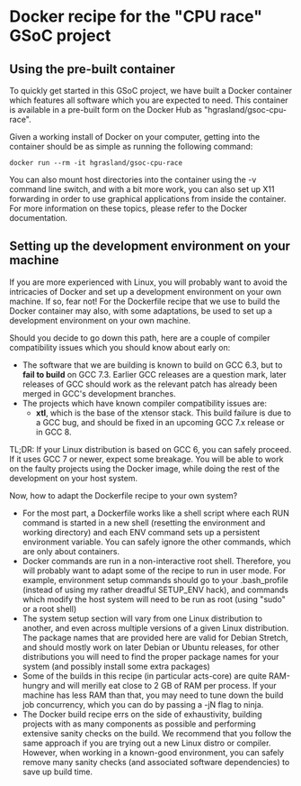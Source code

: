 # Docker recipe for the "CPU race" GSoC project

## Using the pre-built container

To quickly get started in this GSoC project, we have built a Docker container
which features all software which you are expected to need. This container is
available in a pre-built form on the Docker Hub as "hgrasland/gsoc-cpu-race".

Given a working install of Docker on your computer, getting into the container
should be as simple as running the following command:

    docker run --rm -it hgrasland/gsoc-cpu-race

You can also mount host directories into the container using the -v command line
switch, and with a bit more work, you can also set up X11 forwarding in order to
use graphical applications from inside the container. For more information on
these topics, please refer to the Docker documentation.


## Setting up the development environment on your machine

If you are more experienced with Linux, you will probably want to avoid the
intricacies of Docker and set up a development environment on your own machine.
If so, fear not! For the Dockerfile recipe that we use to build the Docker
container may also, with some adaptations, be used to set up a development
environment on your own machine.

Should you decide to go down this path, here are a couple of compiler
compatibility issues which you should know about early on:

- The software that we are building is known to build on GCC 6.3, but to **fail
  to build** on GCC 7.3. Earlier GCC releases are a question mark, later
  releases of GCC should work as the relevant patch has already been merged in
  GCC's development branches.
- The projects which have known compiler compatibility issues are:
  * **xtl**, which is the base of the xtensor stack. This build failure is due
    to a GCC bug, and should be fixed in an upcoming GCC 7.x release or in
    GCC 8.

TL;DR: If your Linux distribution is based on GCC 6, you can safely proceed. If
it uses GCC 7 or newer, expect some breakage. You will be able to work on the
faulty projects using the Docker image, while doing the rest of the development
on your host system.

Now, how to adapt the Dockerfile recipe to your own system?

- For the most part, a Dockerfile works like a shell script where each RUN
  command is started in a new shell (resetting the environment and working
  directory) and each ENV command sets up a persistent environment variable. You
  can safely ignore the other commands, which are only about containers.
- Docker commands are run in a non-interactive root shell. Therefore, you will
  probably want to adapt some of the recipe to run in user mode. For example,
  environment setup commands should go to your .bash_profile (instead of using
  my rather dreadful SETUP_ENV hack), and commands which modify the host system
  will need to be run as root (using "sudo" or a root shell)
- The system setup section will vary from one Linux distribution to another, and
  even across multiple versions of a given Linux distribution. The package names
  that are provided here are valid for Debian Stretch, and should mostly work on
  later Debian or Ubuntu releases, for other distributions you will need to
  find the proper package names for your system (and possibly install some
  extra packages)
- Some of the builds in this recipe (in particular acts-core) are quite
  RAM-hungry and will merilly eat close to 2 GB of RAM per process. If your
  machine has less RAM than that, you may need to tune down the build job
  concurrency, which you can do by passing a -jN flag to ninja.
- The Docker build recipe errs on the side of exhaustivity, building projects
  with as many components as possible and performing extensive sanity checks on
  the build. We recommend that you follow the same approach if you are trying
  out a new Linux distro or compiler. However, when working in a known-good
  environment, you can safely remove many sanity checks (and associated software
  dependencies) to save up build time.
